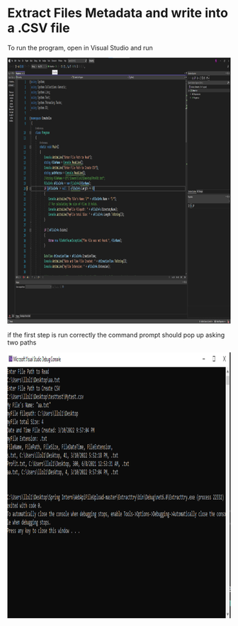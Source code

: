# Extract Files Metadata and write into a .CSV file
<p> To run the program, open in Visual Studio and run <p>
<img src="torun.png" alt="how to run" style="width:1000px;height:600px;">
<p> if the first step is run correctly the command prompt should pop up asking two paths <p>
<img src="cmd.png" alt="what to put in cmd" style="width:1000px;height:600px;">
